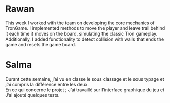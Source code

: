# Rawan
This week I worked with the team on developing the core mechanics of TronGame. I implemented methods to move the player and leave trail behind it each time it moves on the board, simulating the classic Tron gameplay.
Additionally, I added functionality to detect collision with walls that ends the game and resets the game board.

# Salma
Durant cette semaine, j’ai vu en classe le sous classage et le sous typage et j’ai compris la différence entre les deux.  
En ce qui concerne le projet ; J’ai travaillé sur l’interface graphique du jeu et J’ai ajouté quelques tests.

